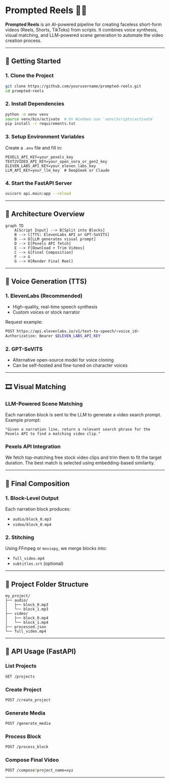 # Prompted Reels 🎥🤖

**Prompted Reels** is an AI-powered pipeline for creating faceless short-form videos (Reels, Shorts, TikToks) from scripts. It combines voice synthesis, visual matching, and LLM-powered scene generation to automate the video creation process.

---

## 🚀 Getting Started

### 1. Clone the Project

```bash
git clone https://github.com/yourusername/prompted-reels.git
cd prompted-reels
```

### 2. Install Dependencies

```bash
python -m venv venv
source venv/bin/activate  # On Windows use `venv\Scripts\activate`
pip install -r requirements.txt
```

### 3. Setup Environment Variables

Create a `.env` file and fill in:

```env
PEXELS_API_KEY=your_pexels_key
TEXT2VIDEO_API_KEY=your_open_sora_or_gen2_key
ELEVEN_LABS_API_KEY=your_eleven_labs_key
LLM_API_KEY=your_llm_key  # DeepSeek or Claude
```

### 4. Start the FastAPI Server

```bash
uvicorn api.main:app --reload
```

---

## 📐 Architecture Overview

```mermaid
graph TD
    A[Script Input] --> B[Split into Blocks]
    B --> C[TTS: ElevenLabs API or GPT-SoVITS]
    B --> D[LLM generates visual prompt]
    D --> E[Pexels API fetch]
    E --> F[Download + Trim Videos]
    C --> G[Final Composition]
    F --> G
    G --> H[Render Final Reel]
```

---

## 🎤 Voice Generation (TTS)

### 1. ElevenLabs (Recommended)

* High-quality, real-time speech synthesis
* Custom voices or stock narrator

Request example:

```bash
POST https://api.elevenlabs.io/v1/text-to-speech/<voice_id>
Authorization: Bearer $ELEVEN_LABS_API_KEY
```

### 2. GPT-SoVITS

* Alternative open-source model for voice cloning
* Can be self-hosted and fine-tuned on character voices

---

## 🎞️ Visual Matching

### LLM-Powered Scene Matching

Each narration block is sent to the LLM to generate a video search prompt. Example prompt:

```
"Given a narration line, return a relevant search phrase for the Pexels API to find a matching video clip."
```

### Pexels API Integration

We fetch top-matching free stock video clips and trim them to fit the target duration. The best match is selected using embedding-based similarity.

---

## 🎨 Final Composition

### 1. Block-Level Output

Each narration block produces:

* `audio/block_0.mp3`
* `video/block_0.mp4`

### 2. Stitching

Using FFmpeg or `moviepy`, we merge blocks into:

* `full_video.mp4`
* `subtitles.srt` (optional)

---

## 📁 Project Folder Structure

```
my_project/
├── audio/
│   ├── block_0.mp3
│   └── block_1.mp3
├── video/
│   ├── block_0.mp4
│   └── block_1.mp4
├── processed.json
└── full_video.mp4
```

---

## 🧪 API Usage (FastAPI)

### List Projects

```bash
GET /projects
```

### Create Project

```bash
POST /create_project
```

### Generate Media

```bash
POST /generate_media
```

### Process Block

```bash
POST /process_block
```

### Compose Final Video

```bash
POST /compose?project_name=xyz
```

---